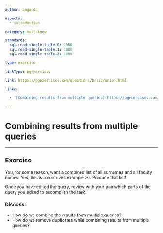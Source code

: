 ```yaml
---
author: amgando

aspects:
  - introduction

category: must-know

standards:
  sql.read-single-table.0: 1000
  sql.read-single-table.1: 1000
  sql.read-single-table.2: 1000

type: exercise

linkType: pgexercises

link: https://pgexercises.com/questions/basic/union.html

links:

  - '[Combining results from multiple queries](https://pgexercises.com/questions/basic/union.html){documentation}'

---
```


# Combining results from multiple queries

---
## Exercise

You, for some reason, want a combined list of all surnames and all facility names. Yes, this is a contrived example :-). Produce that list!

Once you have edited the query, review with your pair which parts of the query you edited to accomplish the task.

### Discuss:
- How do we combine the results from multiple queries?
- How do we remove duplicates while combining results from multiple queries?

